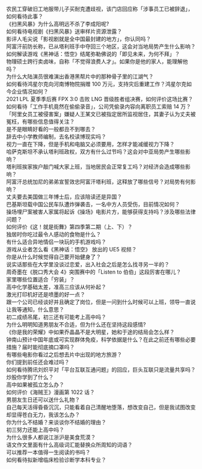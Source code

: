 农民工穿破旧工地服带儿子买耐克遭歧视，该门店回应称「涉事员工已被辞退」，如何看待此事？  
《扫黑风暴》为什么高明远不杀了李成阳呢?  
如何看待电视剧《扫黑风暴》送审样片资源泄露？  
影评人毛尖说「影视剧就是全中国最封建的地方」，你认同吗？  
阿富汗前防长称，已从塔利班手中夺回三个地区，这会对当地局势产生什么影响？  
如何解读游戏《黑神话：悟空》结尾弥勒佛说的「即见未来，为何不拜」？  
物理硕士跨行卖卤味，自称「不觉得浪费人才」。如果你是他的家人，能理解他吗？  
为什么大陆演员很难演出香港黑帮片中的那种骨子里的江湖气？  
如何看待鸿星尔克向河南博物院捐赠 100 万元，支持灾后重建工作？鸿星尔克如今企业情况如何？  
2021 LPL 夏季季后赛 FPX 3:0 击败 LNG 晋级胜者组决赛，如何评价这场比赛？  
如何看待「工作手机竟然在偷偷录音」，公司凭偷录内容向离职员工索赔 14 万？  
「阿里女员工被侵害案」嫌疑人王某文已被指定居所监视居住，其妻子认为丈夫被冤枉，有哪些信息值得关注？  
是不是眼睛好看的一般都丑不到哪去？  
辞去中小学教师编制，去名校读博现实吗？  
视力一直在下降，但是手机和电脑又必须要用，怎样才能减缓视力下降？  
哈萨克斯坦不承认塔利班政权，双方有什么过节吗？这会对中亚局势产生哪些影响？  
塔利班挨家挨户敲门喊大家上班，当地居民会正常复工吗？对经济会造成哪些影响？  
阿富汗总统加尼的弟弟宣誓效忠阿富汗塔利班，这释放了哪些信号？对局势有何影响？  
丈夫要去美国做三年博士后，应该陪读还是异国？  
巴基斯坦载中国公民车队遭炸弹袭击，一名中方人员受伤，目前情况如何？  
操场埋尸案被害人家属将起诉《操场》电影片方，能够获得支持吗？涉及哪些法律问题？  
如何评价《这！就是街舞》第四季第二期（上、下）？  
独居时你吃过最令人感动的食物是什么？  
有什么适合异地情侣一块玩的手机游戏吗？  
游戏从业者怎么看《黑神话：悟空》 放出的 UE5 视频？  
你是从什么时候觉得自己要开始健身了？  
说实话那些在大学里没谈过恋爱，出入社会之后是怎么找寻另一半的？  
周奇墨在《脱口秀大会 4》突围赛中的「Listen to 伯伯」这段厉害在哪儿？  
家里哪些位置适合「穷装」？  
高中化学基础太差，准高三应该从何补起？  
激光打印机好还是喷墨的好一点？  
跟一个公司已经谈好并且确定了岗位，但是一问到什么时候可以上班，领导一直说让我等通知，什么意思？  
初二成绩吊尾，初三还有可能考上高中吗？  
为什么明明知道男朋友不合适，但为什么还在坚持这段感情?  
《你是我的荣耀》中如果乔晶晶不是大明星，她和于途的结局会怎么样？  
钟南山预计中国年底或可实现群体免疫，科学依据是什么？在此之前还有哪些必要措施？届时能彻底摘口罩吗？  
有哪些电影你看过之后想去片中出现的地方旅游？  
你们提到前任还会难过吗？  
如何看待腾讯刘炽平对「平台互联互通问题」的回应，巨头互联只是流量共享吗？  
炒股你学到了什么？  
高中如果被孤立怎么办？  
如何评价《海贼王》漫画第 1022 话？  
男朋友生日还可以送什么礼物？  
自己每天活得昏昏沉沉，只能看着自己清醒地堕落，想改变自己，但是我试图改变却显得苍白无力，我该怎么办？  
你为什么不结婚？来谈谈你不结婚的理由？  
初三努力还能上高中吗？  
为什么很多人都说江浙沪是美食荒漠？  
语文作文里面有什么高级词汇能替换众所周知的词语？  
可以推荐一本值得一生阅读的书吗？  
如何看待拟新增临床检验诊断学本科专业？  
